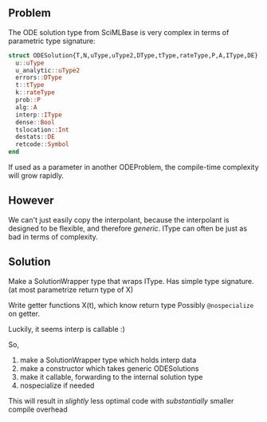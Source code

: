 
## Problem

The ODE solution type from SciMLBase is very complex in terms of parametric type signature:

```julia
struct ODESolution{T,N,uType,uType2,DType,tType,rateType,P,A,IType,DE} <: AbstractODESolution{T,N,uType}
  u::uType
  u_analytic::uType2
  errors::DType
  t::tType
  k::rateType
  prob::P
  alg::A
  interp::IType
  dense::Bool
  tslocation::Int
  destats::DE
  retcode::Symbol
end
```

If used as a parameter in another ODEProblem, the compile-time complexity will grow rapidly.

## However
We can't just easily copy the interpolant, because the interpolant is designed to be flexible, and therefore *generic*. IType can often be just as bad in terms of complexity.

## Solution
Make a SolutionWrapper type that wraps IType. Has simple type signature. (at most parametrize return type of X)

Write getter functions X(t), which know return type
Possibly `@nospecialize` on getter.

Luckily, it seems interp is callable :)


So,
1. make a SolutionWrapper type which holds interp data
2. make a constructor which takes generic ODESolutions
3. make it callable, forwarding to the internal solution type
4. nospecialize if needed

This will result in *slightly* less optimal code with *substantially* smaller compile overhead